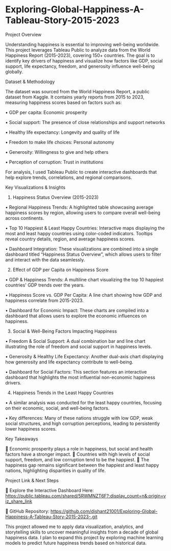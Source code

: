 # Exploring-Global-Happiness-A-Tableau-Story-2015-2023

Project Overview

Understanding happiness is essential to improving well-being worldwide. This project leverages Tableau Public to analyze data from the World Happiness Report (2015-2023), covering 150+ countries. The goal is to identify key drivers of happiness and visualize how factors like GDP, social support, life expectancy, freedom, and generosity influence well-being globally.

Dataset & Methodology

The dataset was sourced from the World Happiness Report, a public dataset from Kaggle. It contains yearly reports from 2015 to 2023, measuring happiness scores based on factors such as:

  •	GDP per capita: Economic prosperity
  
  •	Social support: The presence of close relationships and support networks
  
  •	Healthy life expectancy: Longevity and quality of life
  
  •	Freedom to make life choices: Personal autonomy
  
  •	Generosity: Willingness to give and help others
  
  •	Perception of corruption: Trust in institutions

For analysis, I used Tableau Public to create interactive dashboards that help explore trends, correlations, and regional comparisons.

Key Visualizations & Insights

1. Happiness Status Overview (2015-2023)

  •	Regional Happiness Trends: A highlighted table showcasing average happiness scores by region, allowing users to compare overall well-being across continents.
  
  •	Top 10 Happiest & Least Happy Countries: Interactive maps displaying the most and least happy countries using color-coded indicators. Tooltips reveal country details, region, and average happiness scores.
  
  •	Dashboard Integration: These visualizations are combined into a single dashboard titled “Happiness Status Overview”, which allows users to filter and interact with the data seamlessly.

2. Effect of GDP per Capita on Happiness Score

  •	GDP & Happiness Trends: A multiline chart visualizing the top 10 happiest countries' GDP trends over the years.
  
  •	Happiness Score vs. GDP Per Capita: A line chart showing how GDP and happiness correlate from 2015-2023.
  
  •	Dashboard for Economic Impact: These charts are compiled into a dashboard that allows users to explore the economic influences on happiness.

3. Social & Well-Being Factors Impacting Happiness

  •	Freedom & Social Support: A dual combination bar and line chart illustrating the role of freedom and social support in happiness levels.
  
  •	Generosity & Healthy Life Expectancy: Another dual-axis chart displaying how generosity and life expectancy contribute to well-being.
  
  •	Dashboard for Social Factors: This section features an interactive dashboard that highlights the most influential non-economic happiness drivers.

4. Happiness Trends in the Least Happy Countries

  •	A similar analysis was conducted for the least happy countries, focusing on their economic, social, and well-being factors.
  
  •	Key differences: Many of these nations struggle with low GDP, weak social structures, and high corruption perceptions, leading to persistently lower happiness scores.

Key Takeaways

📌 Economic prosperity plays a role in happiness, but social and health factors have a stronger impact. 📌 Countries with high levels of social support, freedom, and low corruption tend to be the happiest. 📌 The happiness gap remains significant between the happiest and least happy nations, highlighting disparities in quality of life.

Project Link & Next Steps

🔗 Explore the Interactive Dashboard Here: https://public.tableau.com/shared/5RWMNZT6F?:display_count=n&:origin=viz_share_link

🔗 GitHub Repository: https://github.com/dishant21001/Exploring-Global-Happiness-A-Tableau-Story-2015-2023-.git

This project allowed me to apply data visualization, analytics, and storytelling skills to uncover meaningful insights from a decade of global happiness data. I plan to expand this project by exploring machine learning models to predict future happiness trends based on historical data.
